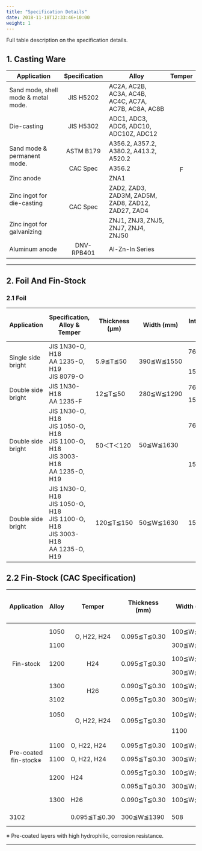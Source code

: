 ```yaml
---
title: "Specification Details"
date: 2018-11-18T12:33:46+10:00
weight: 1
---
```


Full table description on the specification details.

## 1. Casting Ware

<table class="custom-table" style="width:100%;">
  <thead>
    <tr>
      <th>Application</th>
      <th>Specification</th>
      <th>Alloy</th>
      <th>Temper</th>
    </tr>
  </thead>
  <tbody>
    <tr>
      <td>Sand mode, shell mode & metal mode.</td>
      <td style="text-align:center; vertical-align:middle;">JIS H5202</td>
      <td>AC2A, AC2B, AC3A, AC4B, AC4C, AC7A, AC7B, AC8A, AC8B</td>
      <td rowspan="8" style="text-align:center; vertical-align:middle;">F</td>
    </tr>
    <tr>
      <td>Die-casting</td>
      <td style="text-align:center; vertical-align:middle;">JIS H5302</td>
      <td>ADC1, ADC3, ADC6, ADC10, ADC10Z, ADC12</td>
    </tr>
    <tr>
      <td rowspan="2">Sand mode & permanent mode.</td>
      <td style="text-align:center; vertical-align:middle;">ASTM B179</td>
      <td>A356.2, A357.2, A380.2, A413.2, A520.2</td>
    </tr>
    <tr>
      <td style="text-align:center; vertical-align:middle;">CAC Spec</td>
      <td>A356.2</td>
    </tr>
    <tr>
      <td>Zinc anode</td>
      <td rowspan="3" style="text-align:center; vertical-align:middle;">CAC Spec</td>
      <td>ZNA1</td>
    </tr>
    <tr>
      <td>Zinc ingot for die-casting</td>
      <td>ZAD2, ZAD3, ZAD3M, ZAD5M, ZAD8, ZAD12, ZAD27, ZAD4</td>
    </tr>
    <tr>
      <td>Zinc ingot for galvanizing</td>
      <td>ZNJ1, ZNJ3, ZNJ5, ZNJ7, ZNJ4, ZNJ50</td>
    </tr>
    <tr>
      <td>Aluminum anode</td>
      <td style="text-align:center; vertical-align:middle;">DNV-RPB401</td>
      <td>Al-Zn-In Series</td>
    </tr>
  </tbody>
</table>

<hr>

## 2. Foil And Fin-Stock

### 2.1 Foil

<table class="custom-table" style="width:100%;">
  <thead>
    <tr>
      <th>Application</th>
      <th>Specification, Alloy & Temper</th>
      <th>Thickness (μm)</th>
      <th>Width (mm)</th>
      <th>Internal Diameter (mm)</th>
      <th>Max. Outside Diameter (mm)</th>
      <th>Remark</th>
    </tr>
  </thead>
  <tbody>
    <!-- Single side bright -->
    <tr>
      <td rowspan="2">Single side bright</td>
      <td rowspan="2">JIS 1N30-O, H18<br>AA 1235-O, H19<br>JIS 8079-O</td>
      <td rowspan="2">5.9≦T≦50</td>
      <td rowspan="2">390≦W≦1550</td>
      <td>76</td>
      <td>500</td>
      <td></td>
    </tr>
    <tr>
      <td>150</td>
      <td>700</td>
      <td></td>
    </tr>
    <!-- Double side bright -->
    <tr>
      <td rowspan="2">Double side bright</td>
      <td rowspan="2">JIS 1N30-H18<br>AA 1235-F</td>
      <td rowspan="2">12≦T≦50</td>
      <td rowspan="2">280≦W≦1290</td>
      <td>76</td>
      <td>500</td>
      <td></td>
    </tr>
    <tr>
      <td>150</td>
      <td>700</td>
      <td></td>
    </tr>
    <!-- Double side bright (multiple alloys) -->
    <tr>
      <td rowspan="2">Double side bright</td>
      <td rowspan="2">JIS 1N30-O, H18<br>JIS 1050-O, H18<br>JIS 1100-O, H18<br>JIS 3003-H18<br>AA 1235-O, H19</td>
      <td rowspan="2">50＜T＜120</td>
      <td rowspan="2">50≦W≦1630</td>
      <td>76</td>
      <td>600</td>
      <td></td>
    </tr>
    <tr>
      <td>150</td>
      <td>1000</td>
      <td></td>
    </tr>
    <!-- Double side bright (thicker) -->
    <tr>
      <td>Double side bright</td>
      <td>JIS 1N30-O, H18<br>JIS 1050-O, H18<br>JIS 1100-O, H18<br>JIS 3003-H18<br>AA 1235-O, H19</td>
      <td>120≦T≦150</td>
      <td>50≦W≦1630</td>
      <td>150,200,305,508</td>
      <td>1190</td>
      <td></td>
    </tr>
  </tbody>
</table>

## 2.2 Fin-Stock (CAC Specification)

<table class="custom-table" style="width:100%;">
  <thead>
    <tr>
      <th>Application</th>
      <th>Alloy</th>
      <th>Temper</th>
      <th>Thickness (mm)</th>
      <th>Width (mm)</th>
      <th>Internal Diameter (mm)</th>
      <th>Max. Outside Diameter (mm)</th>
      <th>Remark</th>
    </tr>
  </thead>
  <tbody>
    <!-- Fin-stock group -->
    <tr>
      <td rowspan="6" style="vertical-align:middle; text-align:center;">Fin-stock</td>
      <td>1050</td>
      <td rowspan="2" style="vertical-align:middle; text-align:center;">O, H22, H24</td>
      <td rowspan="2" style="vertical-align:middle; text-align:center;">0.095≦T≦0.30</td>
      <td>100≦W≦1630</td>
      <td>150, 200, 305</td>
      <td rowspan="6" style="vertical-align:middle; text-align:center;">1190</td>
      <td rowspan="4" style="vertical-align:middle; text-align:center;">Chemical composition same as AA or JIS spec.</td>
    </tr>
    <tr>
      <td>1100</td>
      <td>300≦W≦1630</td>
      <td>508</td>
    </tr>
    <tr>
      <td rowspan="2" style="vertical-align:middle; text-align:center;">1200</td>
      <td rowspan="2" style="vertical-align:middle; text-align:center;">H24</td>
      <td rowspan="2" style="vertical-align:middle; text-align:center;">0.095≦T≦0.30</td>
      <td>100≦W≦1630</td>
      <td>150, 200, 305</td>
      <td rowspan="2" style="vertical-align:middle; text-align:center;">1190</td>
      <td></td>
    </tr>
    <tr>
      <td>300≦W≦1630</td>
      <td>508</td>
    </tr>
    <tr>
      <td>1300</td>
      <td rowspan="2" style="vertical-align:middle; text-align:center;">H26</td>
      <td>0.090≦T≦0.30</td>
      <td>100≦W≦1630</td>
      <td>150, 200, 305</td>
    </tr>
    <tr>
      <td>3102</td>
      <td>0.095≦T≦0.30</td>
      <td>300≦W≦1630</td>
      <td>508</td>
    </tr>
    <!-- Pre-coated fin-stock group -->
    <tr>
      <td rowspan="7" style="vertical-align:middle; text-align:center;">Pre-coated fin-stock※</td>
      <td>1050</td>
      <td rowspan="2" style="vertical-align:middle; text-align:center;">O, H22, H24</td>
      <td rowspan="2" style="vertical-align:middle; text-align:center;">0.095≦T≦0.30</td>
      <td>100≦W≦1390</td>
      <td>150, 200, 305</td>
      <td rowspan="2" style="vertical-align:middle; text-align:center;">1190</td>
      <td rowspan="2" style="vertical-align:middle; text-align:center;">Chemical composition same as AA or JIS spec.</td>
    </tr>
    <tr>
      <td></td>
      <td>1100</td>
      <td></td>
      <td></td>
      <td>300≦W≦1390</td>
      <td>508</td>
      <td></td>
    </tr>
    <tr>
      <td>1100</td>
      <td>O, H22, H24</td>
      <td>0.095≦T≦0.30</td>
      <td>100≦W≦1390</td>
      <td>150, 200, 305</td>
      <td rowspan="2" style="vertical-align:middle; text-align:center;">1190</td>
      <td></td>
    </tr>
    <tr>
      <td>1100</td>
      <td>O, H22, H24</td>
      <td>0.095≦T≦0.30</td>
      <td>300≦W≦1390</td>
      <td>508</td>
      <td></td>
    </tr>
    <!-- Merge Alloy 1200 and Temper H24 cells -->
    <tr>
      <td rowspan="2">1200</td>
      <td rowspan="2">H24</td>
      <td>0.095≦T≦0.30</td>
      <td>100≦W≦1390</td>
      <td>150, 200, 305</td>
      <td rowspan="2" style="vertical-align:middle; text-align:center;">1190</td>
      <td></td>
    </tr>
    <tr>
      <td>0.095≦T≦0.30</td>
      <td>300≦W≦1390</td>
      <td>508</td>
      <td></td>
    </tr>
    <tr>
      <td>1300</td>
      <td>H26</td>
      <td>0.090≦T≦0.30</td>
      <td>100≦W≦1390</td>
      <td>150, 200, 305</td>
      <td></td>
      <td>CAC spec.</td>
    </tr>
    <tr>
      <td>3102</td>
      <td></td>
      <td>0.095≦T≦0.30</td>
      <td>300≦W≦1390</td>
      <td>508</td>
      <td></td>
      <td>CAC spec.</td>
    </tr>
  </tbody>
</table>
※ Pre-coated layers with high hydrophilic, corrosion resistance.

<hr>


<!-- Commented out for now.
An aluminum bare coil is an uncoated, mill-finished aluminum coil that retains its natural metallic appearance. It is commonly used in industries like automotive, HVAC, and construction due to its lightweight, corrosion resistance, and excellent thermal and electrical conductivity.

![Large roll of shiny aluminum coil resting on a factory floor, surrounded by industrial equipment and soft overhead lighting, conveying a clean and professional manufacturing environment]({{ /images/aluminum_coil.jpg | relative_url }})

---

![Assorted aluminum coils displayed in various alloy styles on a warehouse rack, with clear labeling and a neutral, organized industrial setting]({{ /images/alloy_style.JPG | relative_url }}) -->